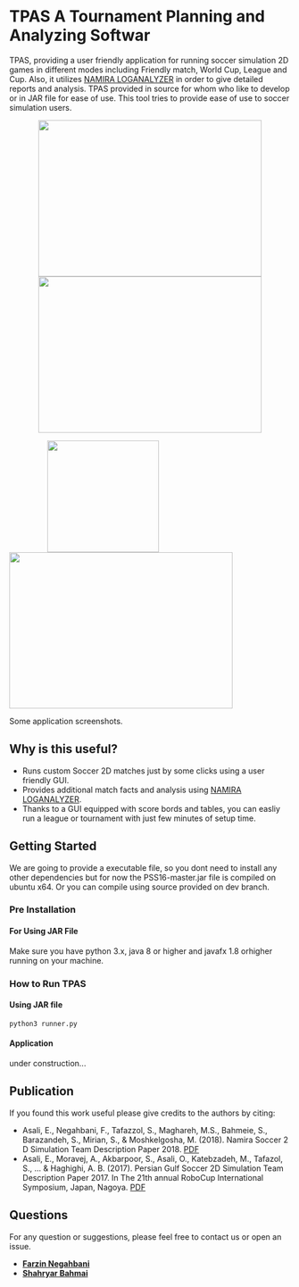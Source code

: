 # TPAS A Tournament Planning and Analyzing Softwar
TPAS, providing a user friendly application for running soccer simulation 2D games in different modes including Friendly match, World Cup, League and Cup. Also, it utilizes [NAMIRA LOGANALYZER](https://github.com/Farzin-Negahbani/Namira_LogAnalyzer) in order to give detailed reports and analysis.
TPAS provided in source for whom who like to develop or in JAR file for ease of use. This tool tries to provide ease of use to soccer simulation users. 

<p align="center">    
  <img width="400" height="280" src="https://github.com/Farzin-Negahbani/Namira_TPAS/blob/master/Images/tournament.jpg">
   <img width="400" height="280" src="https://github.com/Farzin-Negahbani/Namira_TPAS/blob/master/Images/friendly.jpg">
</p>
<p float="center">
  <img width="200" height="200" src="https://github.com/Farzin-Negahbani/Namira_TPAS/blob/master/Images/start.jpeg" hspace="13.5%">
  <img width="400" height="280" src="https://github.com/Farzin-Negahbani/Namira_TPAS/blob/master/Images/scoreboard.jpg">
</p>

Some application screenshots.

## Why is this useful?
- Runs custom Soccer 2D matches just by some clicks using a user friendly GUI.
- Provides additional match facts and analysis using [NAMIRA LOGANALYZER](https://github.com/Farzin-Negahbani/Namira_LogAnalyzer).
- Thanks to a GUI equipped with score bords and tables, you can easliy run a league or tournament with just few minutes of setup time.

## Getting Started

We are going to provide a executable file, so you dont need to install any other dependencies but for now the PSS16-master.jar file is compiled on ubuntu x64.
Or you can compile using source provided on dev branch. 

### Pre Installation
#### For Using JAR File
Make sure you have python 3.x, java 8 or higher and javafx 1.8 orhigher running on your machine.

### How to Run TPAS
#### Using JAR file
    python3 runner.py 
    
#### Application
under construction...

## Publication
If you found this work useful please give credits to the authors by citing:
- Asali, E., Negahbani, F., Tafazzol, S., Maghareh, M.S., Bahmeie, S., Barazandeh, S., Mirian, S., & Moshkelgosha, M. (2018). Namira Soccer 2 D Simulation Team Description Paper 2018. [PDF](https://archive.robocup.info/Soccer/Simulation/2D/TDPs/RoboCup/2018/Namira_SS2D_RC2018_TDP.pdf)
- Asali, E., Moravej, A., Akbarpoor, S., Asali, O., Katebzadeh, M., Tafazol, S., ... & Haghighi, A. B. (2017). Persian Gulf Soccer 2D Simulation Team Description Paper 2017. In The 21th annual RoboCup International Symposium, Japan, Nagoya.  [PDF](https://www.robocup2017.org/file/symposium/soccer_sim_2D/TDP_PersianGulf.pdf)
## Questions
For any question or suggestions, please feel free to contact us or open an issue.
* **[Farzin Negahbani](mailto:farzin.negahbani@gmail.com)** 
* **[Shahryar Bahmai](mailto:shahryarbahmeie@gmail.com)**  

